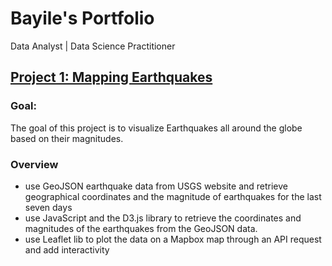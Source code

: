 # Bayile's Portfolio
Data Analyst | Data Science Practitioner

##  [Project 1: Mapping Earthquakes](https://github.com/bayileyegnabate/mapping_earthquakes)
### Goal:
The goal of this project is to visualize Earthquakes all around the globe based on their magnitudes.
### Overview
- use GeoJSON earthquake data from USGS website and retrieve geographical coordinates and the magnitude of earthquakes for the last seven days
- use JavaScript and the D3.js library to retrieve the coordinates and magnitudes of the earthquakes from the GeoJSON data. 
- use Leaflet lib to plot the data on a Mapbox map through an API request and add interactivity